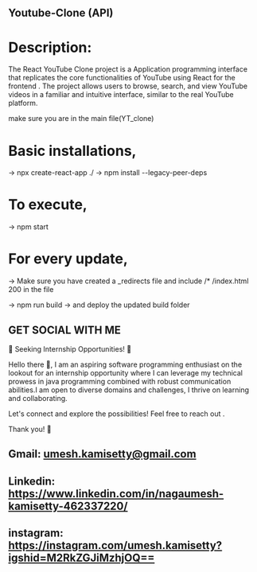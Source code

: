 ## Youtube-Clone (API)

# Description:
The React YouTube Clone project is a Application programming interface that replicates the core functionalities of YouTube using React for the frontend . The project allows users to browse, search, and view YouTube videos in a familiar and intuitive interface, similar to the real YouTube platform.

make sure you are in the main file(YT_clone)
# Basic installations,
-> npx create-react-app ./
-> npm install --legacy-peer-deps

# To execute,
-> npm start

# For every update,
-> Make sure you have created a _redirects file and include /* /index.html 200 in the file

-> npm run build
-> and deploy the updated build folder

## GET SOCIAL WITH ME 

🌟 Seeking Internship Opportunities! 🌟

Hello there 👋,
I am an aspiring software programming enthusiast on the lookout for an internship opportunity where I can leverage my technical prowess in java programming combined with robust communication abilities.I am open to diverse domains and challenges, I thrive on learning and collaborating. 

Let's connect and explore the possibilities! Feel free to reach out .

Thank you! 🚀

## Gmail: umesh.kamisetty@gmail.com

## Linkedin: https://www.linkedin.com/in/nagaumesh-kamisetty-462337220/

## instagram: https://instagram.com/umesh.kamisetty?igshid=M2RkZGJiMzhjOQ==


